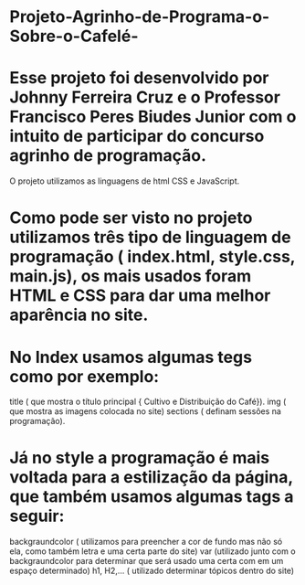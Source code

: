 # Projeto-Agrinho-de-Programa-o-Sobre-o-Cafelé-

# Esse projeto foi desenvolvido por Johnny Ferreira Cruz e o Professor Francisco Peres Biudes Junior com o intuito de participar do concurso agrinho de programação. 
O projeto utilizamos as linguagens de html CSS e JavaScript.
# Como pode ser visto no projeto utilizamos três tipo de linguagem de programação ( index.html, style.css, main.js), os mais usados foram HTML e CSS para dar uma melhor aparência no site. 

# No Index usamos algumas tegs como por exemplo:

  title ( que mostra o título principal { Cultivo e Distribuição do Café}).
  img ( que mostra as imagens colocada no site)
  sections ( definam sessões na programação).

# Já no style a programação é mais voltada para a estilização da página, que também usamos algumas tags a seguir:
   
  backgraundcolor ( utilizamos para preencher a cor de fundo mas não só ela, como também letra e uma certa parte do site)
  var (utilizado junto com o backgraundcolor para determinar que será usado uma certa com em um espaço determinado)
   h1, H2,... ( utilizado determinar tópicos dentro do site)